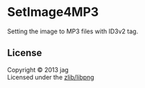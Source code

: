 SetImage4MP3
======================
Setting the image to MP3 files with ID3v2 tag.
 
License
----------
Copyright &copy; 2013 jag  
Licensed under the [zlib/libpng](http://opensource.org/licenses/zlib-license.php)